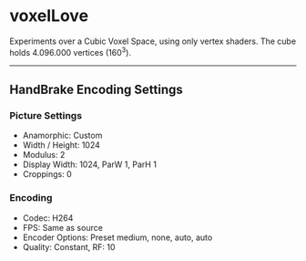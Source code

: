 # voxelLove

Experiments over a Cubic Voxel Space, using only vertex shaders.
The cube holds 4.096.000 vertices (160<sup>3</sup>).
___


## HandBrake Encoding Settings
### Picture Settings
* Anamorphic: Custom
* Width / Height: 1024
* Modulus: 2
* Display Width: 1024, ParW 1, ParH 1
* Croppings: 0

### Encoding
* Codec: H264
* FPS: Same as source
* Encoder Options: Preset medium, none, auto, auto
* Quality: Constant, RF: 10
